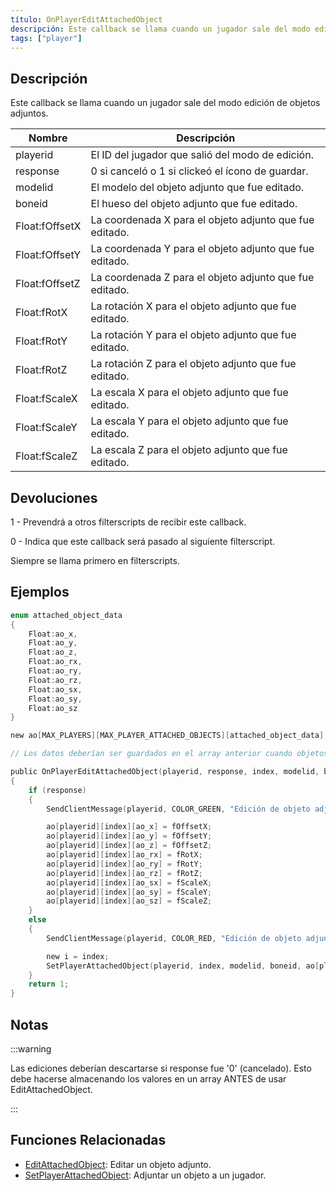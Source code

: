 ```yaml
---
título: OnPlayerEditAttachedObject
descripción: Este callback se llama cuando un jugador sale del modo edición de objetos adjuntos.
tags: ["player"]
---
```


<VersionWarnES name='callback' version='SA-MP 0.3e' />

## Descripción

Este callback se llama cuando un jugador sale del modo edición de objetos adjuntos.

| Nombre         | Descripción                                                   |
| -------------- | ------------------------------------------------------------- |
| playerid       | El ID del jugador que salió del modo de edición.              | 
| response       | 0 si canceló o 1 si clickeó el ícono de guardar.              | 
| modelid        | El modelo del objeto adjunto que fue editado.             	 |
| boneid         | El hueso del objeto adjunto que fue editado.              	 |
| Float:fOffsetX | La coordenada X para el objeto adjunto que fue editado.       | 
| Float:fOffsetY | La coordenada Y para el objeto adjunto que fue editado.       |
| Float:fOffsetZ | La coordenada Z para el objeto adjunto que fue editado.       | 
| Float:fRotX    | La rotación X para el objeto adjunto que fue editado.         | 
| Float:fRotY    | La rotación Y para el objeto adjunto que fue editado.         | 
| Float:fRotZ    | La rotación Z para el objeto adjunto que fue editado.         | 
| Float:fScaleX  | La escala X para el objeto adjunto que fue editado.           | 
| Float:fScaleY  | La escala Y para el objeto adjunto que fue editado.           | 
| Float:fScaleZ  | La escala Z para el objeto adjunto que fue editado.           |

## Devoluciones

1 - Prevendrá a otros filterscripts de recibir este callback.

0 - Indica que este callback será pasado al siguiente filterscript.

Siempre se llama primero en filterscripts.

## Ejemplos

```c
enum attached_object_data
{
    Float:ao_x,
    Float:ao_y,
    Float:ao_z,
    Float:ao_rx,
    Float:ao_ry,
    Float:ao_rz,
    Float:ao_sx,
    Float:ao_sy,
    Float:ao_sz
}

new ao[MAX_PLAYERS][MAX_PLAYER_ATTACHED_OBJECTS][attached_object_data];

// Los datos deberían ser guardados en el array anterior cuando objetos son adjuntados.

public OnPlayerEditAttachedObject(playerid, response, index, modelid, boneid, Float:fOffsetX, Float:fOffsetY, Float:fOffsetZ, Float:fRotX, Float:fRotY, Float:fRotZ, Float:fScaleX, Float:fScaleY, Float:fScaleZ)
{
    if (response)
    {
        SendClientMessage(playerid, COLOR_GREEN, "Edición de objeto adjunto guardada.");

        ao[playerid][index][ao_x] = fOffsetX;
        ao[playerid][index][ao_y] = fOffsetY;
        ao[playerid][index][ao_z] = fOffsetZ;
        ao[playerid][index][ao_rx] = fRotX;
        ao[playerid][index][ao_ry] = fRotY;
        ao[playerid][index][ao_rz] = fRotZ;
        ao[playerid][index][ao_sx] = fScaleX;
        ao[playerid][index][ao_sy] = fScaleY;
        ao[playerid][index][ao_sz] = fScaleZ;
    }
    else
    {	
        SendClientMessage(playerid, COLOR_RED, "Edición de objeto adjunto no guardada.");

        new i = index;
        SetPlayerAttachedObject(playerid, index, modelid, boneid, ao[playerid][i][ao_x], ao[playerid][i][ao_y], ao[playerid][i][ao_z], ao[playerid][i][ao_rx], ao[playerid][i][ao_ry], ao[playerid][i][ao_rz], ao[playerid][i][ao_sx], ao[playerid][i][ao_sy], ao[playerid][i][ao_sz]);
    }
    return 1;
}
```

## Notas

:::warning

Las ediciones deberían descartarse si response fue '0' (cancelado). Esto debe hacerse almacenando los valores en un array ANTES de usar EditAttachedObject.

:::

## Funciones Relacionadas

- [EditAttachedObject](../functions/EditAttachedObject): Editar un objeto adjunto.
- [SetPlayerAttachedObject](../functions/SetPlayerAttachedObject): Adjuntar un objeto a un jugador.
